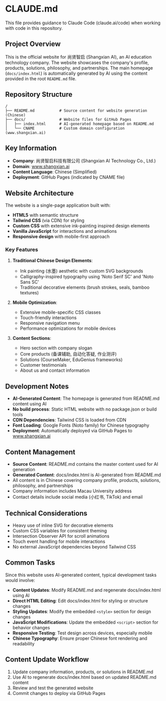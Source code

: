 # CLAUDE.md

This file provides guidance to Claude Code (claude.ai/code) when working with code in this repository.

## Project Overview

This is the official website for 尚贤智启 (Shangxian AI), an AI education technology company. The website showcases the company's profile, products, solutions, philosophy, and partnerships. The main homepage (`docs/index.html`) is automatically generated by AI using the content provided in the root `README.md` file.

## Repository Structure

```
/
├── README.md           # Source content for website generation (Chinese)
├── docs/               # Website files for GitHub Pages
│   ├── index.html      # AI-generated homepage based on README.md
│   └── CNAME           # Custom domain configuration (www.shangxian.ai)
```

## Key Information

- **Company**: 尚贤智启科技有限公司 (Shangxian AI Technology Co., Ltd.)
- **Domain**: www.shangxian.ai
- **Content Language**: Chinese (Simplified)
- **Deployment**: GitHub Pages (indicated by CNAME file)

## Website Architecture

The website is a single-page application built with:
- **HTML5** with semantic structure
- **Tailwind CSS** (via CDN) for styling
- **Custom CSS** with extensive ink-painting inspired design elements
- **Vanilla JavaScript** for interactions and animations
- **Responsive design** with mobile-first approach

### Key Features

1. **Traditional Chinese Design Elements**:
   - Ink painting (水墨) aesthetic with custom SVG backgrounds
   - Calligraphy-inspired typography using 'Noto Serif SC' and 'Noto Sans SC'
   - Traditional decorative elements (brush strokes, seals, bamboo textures)

2. **Mobile Optimization**:
   - Extensive mobile-specific CSS classes
   - Touch-friendly interactions
   - Responsive navigation menu
   - Performance optimizations for mobile devices

3. **Content Sections**:
   - Hero section with company slogan
   - Core products (备课辅助, 自动化答疑, 作业测评)
   - Solutions (CourseMaker, EduGenius frameworks)
   - Customer testimonials
   - About us and contact information

## Development Notes

- **AI-Generated Content**: The homepage is generated from README.md content using AI
- **No build process**: Static HTML website with no package.json or build tools
- **CDN Dependencies**: Tailwind CSS is loaded from CDN
- **Font Loading**: Google Fonts (Noto family) for Chinese typography
- **Deployment**: Automatically deployed via GitHub Pages to www.shangxian.ai

## Content Management

- **Source Content**: README.md contains the master content used for AI generation
- **Generated Content**: docs/index.html is AI-generated from README.md
- All content is in Chinese covering company profile, products, solutions, philosophy, and partnerships
- Company information includes Macau University address
- Contact details include social media (小红书, TikTok) and email

## Technical Considerations

- Heavy use of inline SVG for decorative elements
- Custom CSS variables for consistent theming
- Intersection Observer API for scroll animations
- Touch event handling for mobile interactions
- No external JavaScript dependencies beyond Tailwind CSS

## Common Tasks

Since this website uses AI-generated content, typical development tasks would involve:
- **Content Updates**: Modify README.md and regenerate docs/index.html using AI
- **Direct HTML Editing**: Edit docs/index.html for styling or structure changes
- **Styling Updates**: Modify the embedded `<style>` section for design changes
- **JavaScript Modifications**: Update the embedded `<script>` section for behavior changes
- **Responsive Testing**: Test design across devices, especially mobile
- **Chinese Typography**: Ensure proper Chinese font rendering and readability

## Content Update Workflow

1. Update company information, products, or solutions in README.md
2. Use AI to regenerate docs/index.html based on updated README.md content
3. Review and test the generated website
4. Commit changes to deploy via GitHub Pages